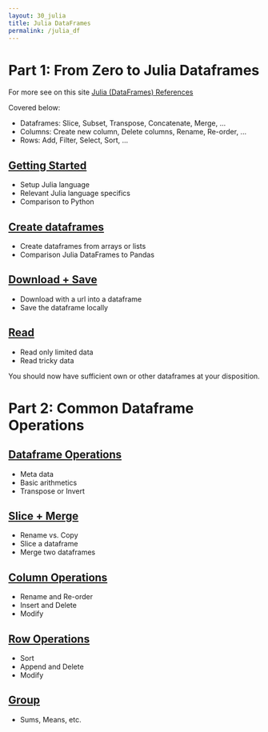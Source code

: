 ```yaml
---
layout: 30_julia
title: Julia DataFrames
permalink: /julia_df
---
```



# Part 1: From Zero to Julia Dataframes


For more see on this site [Julia (DataFrames) References](julia_references)

Covered below:
- Dataframes: Slice, Subset, Transpose, Concatenate, Merge, ...
- Columns: Create new column, Delete columns, Rename, Re-order, ...
- Rows: Add, Filter, Select, Sort, ...

## [Getting Started](julia_gettingStarted)

- Setup Julia language
- Relevant Julia language specifics
- Comparison to Python

## [Create dataframes](julia_create)

- Create dataframes from arrays or lists
- Comparison Julia DataFrames to Pandas

## [Download + Save](julia_download)

- Download with a url into a dataframe
- Save the dataframe locally

## [Read](julia_read)

- Read only limited data
- Read tricky data

You should now have sufficient own or other dataframes at your disposition.


# Part 2: Common Dataframe Operations

## [Dataframe Operations](julia_df_ops)

- Meta data
- Basic arithmetics
- Transpose or Invert

## [Slice  + Merge](julia_slice_merge)

- Rename vs. Copy
- Slice a dataframe
- Merge two dataframes

## [Column Operations](julia_columns)

- Rename and Re-order
- Insert and Delete
- Modify

## [Row Operations](julia_rows)

- Sort
- Append and Delete
- Modify 

## [Group](julia_group)

- Sums, Means, etc.

